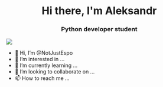 <h1 align='center'>Hi there, I'm Aleksandr</h1>
<h3 align='center'>Python developer student</h3>

![](https://komarev.com/ghpvc/?username=NotJustEspo)

- 👋 Hi, I’m @NotJustEspo
- 👀 I’m interested in ...
- 🌱 I’m currently learning ...
- 💞️ I’m looking to collaborate on ...
- 📫 How to reach me ...

<!---
NotJustEspo/NotJustEspo is a ✨ special ✨ repository because its `README.md` (this file) appears on your GitHub profile.
You can click the Preview link to take a look at your changes.
--->
